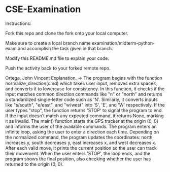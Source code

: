 # CSE-Examination

Instructions:

Fork this repo and clone the fork onto your local computer.

Make sure to create a local branch name examination/midterm-python-exam and accomplish the task given in that branch.

Modify this README.md file to explain your code.

Push the activity back to your forked remote repo.

Ortega, John Vincent Explanation.
    → The program begins with the function normalize_direction(cmd) which takes user input, removes extra spaces, and converts it to lowercase for consistency. In this function, it checks if the input matches common direction commands like "n" or "north" and returns a standardized single-letter code such as 'N'. Similarly, it converts inputs like "s/south", "e/east", and "w/west" into 'S', 'E', and 'W' respectively. If the user types "stop", the function returns 'STOP' to signal the program to end. If the input doesn’t match any expected command, it returns None, marking it as invalid. The main() function starts the GPS tracker at the origin (0, 0) and informs the user of the available commands. The program enters an infinite loop, asking the user to enter a direction each time. Depending on the normalized command, the program updates the coordinates: north increases y, south decreases y, east increases x, and west decreases x. After each valid move, it prints the current position so the user can track their movement. When the user enters 'STOP', the loop ends, and the program shows the final position, also checking whether the user has returned to the origin (0, 0).
